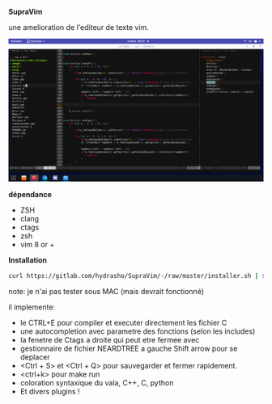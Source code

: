 **SupraVim**

une amelioration de l'editeur de texte vim.

<img src="readme.png"/>


**dépendance**

- ZSH
- clang
- ctags
- zsh
- vim 8 or  +

**Installation**

```bash
curl https://gitlab.com/hydrasho/SupraVim/-/raw/master/installer.sh | sh
```
note: je n'ai pas tester sous MAC (mais devrait fonctionné)


il implemente:
- le CTRL+E pour compiler et executer directement les fichier C
- une autocompletion avec parametre des fonctions (selon les includes)
- la fenetre de Ctags a droite qui peut etre fermee avec <F8>
- gestionnaire de fichier NEARDTREE a gauche Shift arrow pour se deplacer
- <Ctrl + S> et <Ctrl + Q> pour sauvegarder et fermer rapidement.
- <ctrl+k> pour make run
- coloration syntaxique du vala, C++, C, python
- Et divers plugins !


